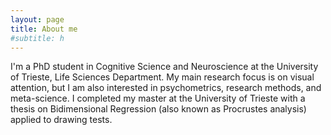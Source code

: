 ```yaml
---
layout: page
title: About me
#subtitle: h
---
```


I'm a PhD student in Cognitive Science and Neuroscience at the University of Trieste, Life Sciences Department. My main research focus is on visual attention, but I am also interested in psychometrics, research methods, and meta-science. I completed my master at the University of Trieste with a thesis on Bidimensional Regression (also known as Procrustes analysis) applied to drawing tests.
